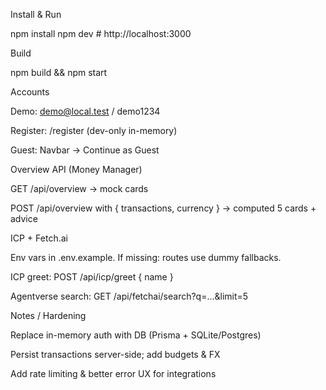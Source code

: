 Install & Run

npm install
npm dev   # http://localhost:3000

Build

npm build && npm start

Accounts

Demo: demo@local.test / demo1234

Register: /register (dev-only in-memory)

Guest: Navbar → Continue as Guest

Overview API (Money Manager)

GET /api/overview → mock cards

POST /api/overview with { transactions, currency } → computed 5 cards + advice

ICP + Fetch.ai

Env vars in .env.example. If missing: routes use dummy fallbacks.

ICP greet: POST /api/icp/greet { name }

Agentverse search: GET /api/fetchai/search?q=...&limit=5

Notes / Hardening

Replace in-memory auth with DB (Prisma + SQLite/Postgres)

Persist transactions server-side; add budgets & FX

Add rate limiting & better error UX for integrations